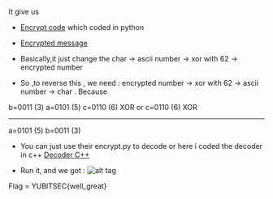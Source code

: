 It give us 

 - [Encrypt code](https://github.com/kuqadk3/CTF-and-Learning/blob/master/YUBITSEC%202017/Cryptography/175%20-%20Simple%20Encryption/simple_enc.py) which coded in python
 
 - [Encrypted message](https://github.com/kuqadk3/CTF-and-Learning/blob/master/YUBITSEC%202017/Cryptography/175%20-%20Simple%20Encryption/encrypted.txt)
 
 - Basically,it just change the char -> ascii number -> xor with 62 -> encrypted number
 
 - So ,to reverse this , we need : encrypted number -> xor with 62 -> ascii number -> char . Because
 
b=0011 (3)            a=0101 (5)
c=0110 (6) XOR   or   c=0110 (6) XOR
----------            ----------
a=0101 (5)            b=0011 (3)

- You can just use their encrypt.py to decode or here i coded the decoder in c++ [Decoder C++](https://github.com/kuqadk3/CTF-and-Learning/blob/master/YUBITSEC%202017/Cryptography/175%20-%20Simple%20Encryption/decode.cpp)

- Run it, and we got : 
![alt tag](https://github.com/kuqadk3/CTF-and-Learning/blob/master/YUBITSEC%202017/Cryptography/175%20-%20Simple%20Encryption/got.PNG)

Flag = YUBITSEC{well_great}
